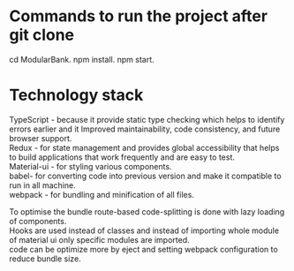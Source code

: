 # Commands to run the project  after git clone
cd ModularBank. 
npm install. 
npm start. 

# Technology stack
 TypeScript - because it provide static type checking  which helps to identify errors earlier and it Improved maintainability, code consistency, and future browser support.  
 Redux - for state management and provides global accessibility that helps to build applications that work frequently and are easy to test.  
 Material-ui  - for styling various components.  
 babel- for converting code into previous version and make it compatible to run in all machine.  
 webpack - for bundling and minification of all files.  
 
 To optimise the bundle route-based code-splitting is done with lazy loading of components.  
 Hooks are used instead of classes and  instead of importing whole module of material ui only specific modules are imported.  
 code can be optimize more by eject and setting webpack configuration to reduce bundle size.
 
 
